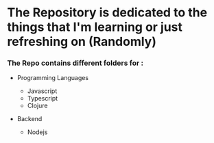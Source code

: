 # The Repository is dedicated to the things that I'm learning or just refreshing on (Randomly)

### The Repo contains different folders for : 

- Programming Languages 
  - Javascript 
  - Typescript  
  - Clojure

- Backend
  - Nodejs
